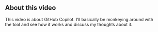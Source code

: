 ## About this video

This video is about GitHub Copilot. I'll basically be monkeying around with the tool and see how it works and discuss my thoughts about it.
